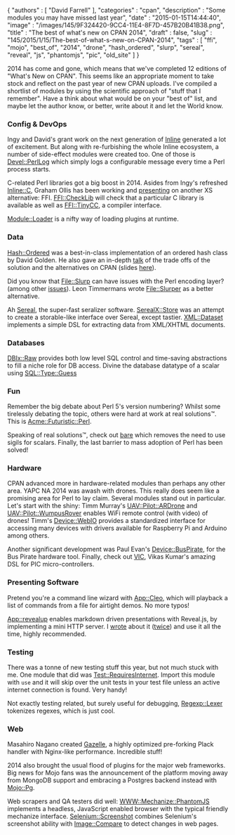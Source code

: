 {
   "authors" : [
      "David Farrell"
   ],
   "categories" : "cpan",
   "description" : "Some modules you may have missed last year",
   "date" : "2015-01-15T14:44:40",
   "image" : "/images/145/9F324420-9CC4-11E4-8F7D-457B20B41B38.png",
   "title" : "The best of what's new on CPAN 2014",
   "draft" : false,
   "slug" : "145/2015/1/15/The-best-of-what-s-new-on-CPAN-2014",
   "tags" : [
      "ffi",
      "mojo",
      "best_of",
      "2014",
      "drone",
      "hash_ordered",
      "slurp",
      "sereal",
      "reveal",
      "js",
      "phantomjs",
      "pic",
      "old_site"
   ]
}


2014 has come and gone, which means that we've completed 12 editions of "What's New on CPAN". This seems like an appropriate moment to take stock and reflect on the past year of new CPAN uploads. I've compiled a shortlist of modules by using the scientific approach of "stuff that I remember". Have a think about what would be on your "best of" list, and maybe let the author know, or better, write about it and let the World know.

### Config & DevOps

Ingy and David's grant work on the next generation of [Inline](https://metacpan.org/pod/Inline) generated a lot of excitement. But along with re-furbishing the whole Inline ecosystem, a number of side-effect modules were created too. One of those is [Devel::PerlLog](https://metacpan.org/pod/Devel::PerlLog) which simply logs a configurable message every time a Perl process starts.

C-related Perl libraries got a big boost in 2014. Asides from Ingy's refreshed [Inline::C](https://metacpan.org/pod/Inline::C), Graham Ollis has been working and [presenting](https://www.youtube.com/watch?v=cY-yqQ_nmtw&list=PLvxiAPPfDjyP293FgDJjK0CXaZq6EH0pC) on another XS alternative: FFI. [FFI::CheckLib](https://metacpan.org/pod/FFI::CheckLib) will check that a particular C library is available as well as [FFI::TinyCC](https://metacpan.org/pod/FFI::TinyCC), a compiler interface.

[Module::Loader](https://metacpan.org/pod/Module::Loader) is a nifty way of loading plugins at runtime.

### Data

[Hash::Ordered](https://metacpan.org/pod/Hash::Ordered) was a best-in-class implementation of an ordered hash class by David Golden. He also gave an in-depth [talk](https://www.youtube.com/watch?v=p4U6FWyRBoQ&feature=youtu.be) of the trade offs of the solution and the alternatives on CPAN (slides [here](http://www.dagolden.com/wp-content/uploads/2009/04/Adventures-in-Optimization-NYpm-July-2014.pdf)).

Did you know that [File::Slurp](https://metacpan.org/pod/File::Slurp) can have issues with the Perl encoding layer? (among other [issues](http://blogs.perl.org/users/leon_timmermans/2013/05/why-you-dont-need-fileslurp.html)). Leon Timmermans wrote [File::Slurper](https://metacpan.org/pod/File::Slurper) as a better alternative.

Ah [Sereal](https://metacpan.org/pod/Sereal), the super-fast seralizer software. [SerealX::Store](https://metacpan.org/pod/SerealX::Store) was an attempt to create a storable-like interface over Sereal, except tastier. [XML::Dataset](https://metacpan.org/pod/XML::Dataset) implements a simple DSL for extracting data from XML/XHTML documents.

### Databases

[DBIx::Raw](https://metacpan.org/pod/DBIx::Raw) provides both low level SQL control and time-saving abstractions to fill a niche role for DB access. Divine the database datatype of a scalar using [SQL::Type::Guess](https://metacpan.org/pod/SQL::Type::Guess)

### Fun

Remember the big debate about Perl 5's version numbering? Whilst some tirelessly debating the topic, others were hard at work at real solutions™. This is [Acme::Futuristic::Perl](https://metacpan.org/pod/Acme::Futuristic::Perl).

Speaking of real solutions™, check out [bare](https://metacpan.org/pod/bare) which removes the need to use sigils for scalars. Finally, the last barrier to mass adoption of Perl has been solved!

### Hardware

CPAN advanced more in hardware-related modules than perhaps any other area. YAPC NA 2014 was awash with drones. This really does seem like a promising area for Perl to lay claim. Several modules stand out in particular. Let's start with the shiny: Timm Murray's [UAV::Pilot::ARDrone](https://metacpan.org/pod/UAV::Pilot::ARDrone) and [UAV::Pilot::WumpusRover](https://metacpan.org/release/UAV-Pilot-WumpusRoverr) enables WiFi remote control (with video) of drones! Timm's [Device::WebIO](https://metacpan.org/pod/Device::WebIO) provides a standardized interface for accessing many devices with drivers available for Raspberry Pi and Arduino among others.

Another significant development was Paul Evan's [Device::BusPirate](https://metacpan.org/pod/Device::BusPirate), for the Bus Pirate hardware tool. Finally, check out [VIC](https://metacpan.org/pod/VIC), Vikas Kumar's amazing DSL for PIC micro-controllers.

### Presenting Software

Pretend you're a command line wizard with [App::Cleo](https://metacpan.org/pod/App::Cleo), which will playback a list of commands from a file for airtight demos. No more typos!

[App::revealup](https://metacpan.org/pod/App::revealup) enables markdown driven presentations with Reveal.js, by implementing a mini HTTP server. I [wrote](http://perltricks.com/article/94/2014/6/6/Create-professional-slideshows-in-seconds-with-App--revealup) about it ([twice](http://perltricks.com/article/134/2014/11/13/Advanced-slideshow-maneuvers)) and use it all the time, highly recommended.

### Testing

There was a tonne of new testing stuff this year, but not much stuck with me. One module that did was [Test::RequiresInternet](https://metacpan.org/pod/Test::RequiresInternet). Import this module with `use` and it will skip over the unit tests in your test file unless an active internet connection is found. Very handy!

Not exactly testing related, but surely useful for debugging, [Regexp::Lexer](https://metacpan.org/pod/Regexp::Lexer) tokenizes regexes, which is just cool.

### Web

Masahiro Nagano created [Gazelle](https://metacpan.org/pod/Gazelle), a highly optimized pre-forking Plack handler with Nginx-like performance. Incredible stuff!

2014 also brought the usual flood of plugins for the major web frameworks. Big news for Mojo fans was the announcement of the platform moving away from MongoDB support and embracing a Postgres backend instead with [Mojo::Pg](https://metacpan.org/pod/Mojo::Pg).

Web scrapers and QA testers did well: [WWW::Mechanize::PhantomJS](https://metacpan.org/pod/WWW::Mechanize::PhantomJS) implements a headless, JavaScript enabled browser with the typical friendly mechanize interface. [Selenium::Screenshot](https://metacpan.org/pod/Selenium::Screenshot) combines Selenium's screenshot ability with [Image::Compare](https://metacpan.org/pod/Image::Compare) to detect changes in web pages.
